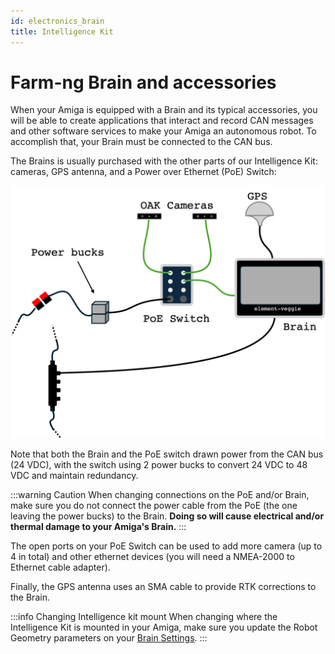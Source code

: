 ```yaml
---
id: electronics_brain
title: Intelligence Kit
---
```


# Farm-ng Brain and accessories

When your Amiga is equipped with a Brain and its typical accessories, you will be able to create applications that interact and record CAN messages and other software services to make your Amiga an autonomous robot. To accomplish that, your Brain must be connected to the CAN bus.

The Brains is usually purchased with the other parts of our Intelligence Kit: cameras, GPS antenna, and a Power over Ethernet (PoE) Switch:

![schematics of intelligence Kit](./assets/intel.png)

Note that both the Brain and the PoE switch drawn power from the CAN bus (24 VDC), with the switch using 2 power bucks to convert 24 VDC to 48 VDC and maintain redundancy.

:::warning Caution
When changing connections on the PoE and/or Brain, make sure you do not connect the power cable from the PoE (the one leaving the power bucks) to the Brain. **Doing so will cause electrical and/or thermal damage to your Amiga's Brain.**
:::

The open ports on your PoE Switch can be used to add more camera (up to 4 in total) and other ethernet devices  (you will need a NMEA-2000 to Ethernet cable adapter).

Finally, the GPS antenna uses an SMA cable to provide RTK corrections to the Brain.

:::info Changing Intelligence kit mount
When changing where the Intelligence Kit is mounted in your Amiga, make sure you update the Robot Geometry parameters on your [Brain Settings](../apps/launcher/#robot-geometry).
:::
